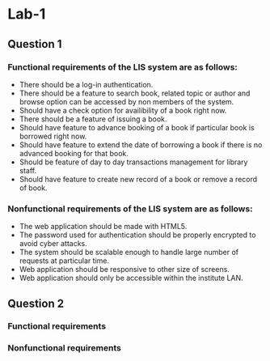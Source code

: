# Lab-1

## Question 1

### Functional requirements of the LIS system are as follows:

* There should be a log-in authentication.
* There should be a feature to search book, related topic or author and browse option can be accessed by non members of the system. 
* Should have a check option for availibility of a book right now.
* There should be a feature of issuing a book.
* Should have feature to advance booking of a book if particular book is borrowed right now. 
* Should have feature to extend the date of borrowing a book if there is no advanced booking for that book.
* Should be feature of day to day transactions management for library staff.
* Should have feature to create new record of a book or remove a record of book.

### Nonfunctional requirements of the LIS system are as follows:

* The web application should be made with HTML5.
* The password used for authentication should be properly encrypted to avoid cyber attacks.
* The system should be scalable enough to handle large number of requests at particular time.
* Web application should be responsive to other size of screens.
* Web application should only be accessible within the institute LAN.


##
## Question 2

### Functional requirements 

### Nonfunctional requirements


